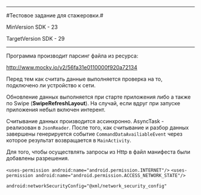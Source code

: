 ------------------------------------
#Тестовое задание для стажеровки.#
 
MinVersion SDK - 23 

TargetVersion SDK - 29 

------------------------------------
Программа производит парсинг файла из ресурса: 

   http://www.mocky.io/v2/56fa31e0110000f920a72134 

Перед тем как считать данные выполняется проверка на то, подключено ли устройство к сети. 
  
  Обновление данных выполняется при старте приложения либо а также по Swipe (**SwipeRefreshLayout**). На случай, если вдруг при запуске приложения небыл включен интерент.  

Считывание данных производится ассинхронно. 
AsyncTask - реализован в `JsonReader`. 
После того, как считывание и разбор данных завершены генерируется событие `CommandDataAvailiableEvent` через которое результат возвращается в `MainActivity`. 

Для того, чтобы осуществлять запросы из Http в файл манифеста были добавлены разрешения.   

   `<uses-permission android:name="android.permission.INTERNET"/>`
   `<uses-permission android:name="android.permission.ACCESS_NETWORK_STATE"/>`

`android:networkSecurityConfig="@xml/network_security_config"`

